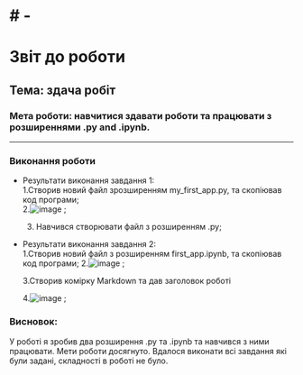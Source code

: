 # # -
# Звіт до роботи
## Тема: здача робіт
### Мета роботи: навчитися здавати роботи та працювати з розширеннями .py and .ipynb.
---
### Виконання роботи
- Результати виконання завдання 1:  
    1.Створив новий файл зрозширенням my_first_app.py, та скопіював код програми;  
    2.![image](https://user-images.githubusercontent.com/118180432/202637921-a67deda8-5c18-4418-879e-ca69252f78e3.png)
; 
    
    3. Навчився створювати файл з розширенням .py;   
- Результати виконання завдання 2:  
   1.Створив новий файл з розширенням first_app.ipynb, та скопіював код програми; 
   2.![image](https://user-images.githubusercontent.com/118180432/202638025-6350fca1-0791-4a73-8fca-3520d79df171.png)
;
   
   3.Створив комірку Markdown та дав заголовок роботі
   
   4.![image](https://user-images.githubusercontent.com/118180432/202638087-9be8de22-c7dc-473d-9f8f-6d08f739b92c.png)
;  


### Висновок: 
У роботі я зробив два розширення .ру та .ipynb та навчився з ними працювати. Мети роботи досягнуто. Вдалося виконати всі завдання які були задані, складності в роботі не було.
